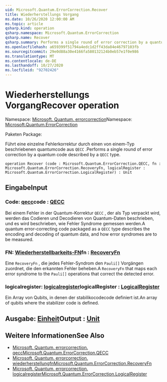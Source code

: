 ```yaml
---
uid: Microsoft.Quantum.ErrorCorrection.Recover
title: Wiederherstellungs Vorgang
ms.date: 10/26/2020 12:00:00 AM
ms.topic: article
qsharp.kind: operation
qsharp.namespace: Microsoft.Quantum.ErrorCorrection
qsharp.name: Recover
qsharp.summary: Performs a single round of error correction by a quantum code described by a `QECC` type.
ms.openlocfilehash: a659399f51794a4edc1d2ff43da84e46797103fb
ms.sourcegitcommit: 29e0d88a30e4166fa580132124b0eb57e1f0e986
ms.translationtype: MT
ms.contentlocale: de-DE
ms.lasthandoff: 10/27/2020
ms.locfileid: "92702426"
---
```

# <a name="recover-operation"></a><span data-ttu-id="244e6-102">Wiederherstellungs Vorgang</span><span class="sxs-lookup"><span data-stu-id="244e6-102">Recover operation</span></span>

<span data-ttu-id="244e6-103">Namespace: [Microsoft. Quantum. errorcorrection](xref:Microsoft.Quantum.ErrorCorrection)</span><span class="sxs-lookup"><span data-stu-id="244e6-103">Namespace: [Microsoft.Quantum.ErrorCorrection](xref:Microsoft.Quantum.ErrorCorrection)</span></span>

<span data-ttu-id="244e6-104">Paketen [](https://nuget.org/packages/)</span><span class="sxs-lookup"><span data-stu-id="244e6-104">Package: [](https://nuget.org/packages/)</span></span>


<span data-ttu-id="244e6-105">Führt eine einzelne Fehlerkorrektur durch einen von einem-Typ beschriebenen quantumcode aus `QECC` .</span><span class="sxs-lookup"><span data-stu-id="244e6-105">Performs a single round of error correction by a quantum code described by a `QECC` type.</span></span>

```qsharp
operation Recover (code : Microsoft.Quantum.ErrorCorrection.QECC, fn : Microsoft.Quantum.ErrorCorrection.RecoveryFn, logicalRegister : Microsoft.Quantum.ErrorCorrection.LogicalRegister) : Unit
```


## <a name="input"></a><span data-ttu-id="244e6-106">Eingabe</span><span class="sxs-lookup"><span data-stu-id="244e6-106">Input</span></span>

### <a name="code--qecc"></a><span data-ttu-id="244e6-107">Code: [qecc](xref:Microsoft.Quantum.ErrorCorrection.QECC)</span><span class="sxs-lookup"><span data-stu-id="244e6-107">code : [QECC](xref:Microsoft.Quantum.ErrorCorrection.QECC)</span></span>

<span data-ttu-id="244e6-108">Bei einem Fehler in der Quantum-Korrektur `QECC` , der als Typ verpackt wird, werden das Codieren und Decodieren von Quantum-Daten beschrieben, und es wird beschrieben, wie Fehler Syndrome gemessen werden.</span><span class="sxs-lookup"><span data-stu-id="244e6-108">A quantum error-correcting code packaged as a `QECC` type describes the encoding and decoding of quantum data, and how error syndromes are to be measured.</span></span>


### <a name="fn--recoveryfn"></a><span data-ttu-id="244e6-109">FN: [Wiederherstellbarkeits-FN](xref:Microsoft.Quantum.ErrorCorrection.RecoveryFn)</span><span class="sxs-lookup"><span data-stu-id="244e6-109">fn : [RecoveryFn](xref:Microsoft.Quantum.ErrorCorrection.RecoveryFn)</span></span>

<span data-ttu-id="244e6-110">Eine `RecoveryFn` , die jedes Fehler-Syndrom den `Pauli[]` Vorgängen zuordnet, die den erkannten Fehler beheben.</span><span class="sxs-lookup"><span data-stu-id="244e6-110">A `RecoveryFn` that maps each error syndrome to the `Pauli[]` operations that correct the detected error.</span></span>


### <a name="logicalregister--logicalregister"></a><span data-ttu-id="244e6-111">logicalregister: [logicalregister](xref:Microsoft.Quantum.ErrorCorrection.LogicalRegister)</span><span class="sxs-lookup"><span data-stu-id="244e6-111">logicalRegister : [LogicalRegister](xref:Microsoft.Quantum.ErrorCorrection.LogicalRegister)</span></span>

<span data-ttu-id="244e6-112">Ein Array von Qubits, in denen der stabilikocodecode definiert ist.</span><span class="sxs-lookup"><span data-stu-id="244e6-112">An array of qubits where the stabilizer code is defined.</span></span>



## <a name="output--unit"></a><span data-ttu-id="244e6-113">Ausgabe: [Einheit](xref:microsoft.quantum.lang-ref.unit)</span><span class="sxs-lookup"><span data-stu-id="244e6-113">Output : [Unit](xref:microsoft.quantum.lang-ref.unit)</span></span>



## <a name="see-also"></a><span data-ttu-id="244e6-114">Weitere Informationen</span><span class="sxs-lookup"><span data-stu-id="244e6-114">See Also</span></span>

- [<span data-ttu-id="244e6-115">Microsoft. Quantum. errorcorrection. qecc</span><span class="sxs-lookup"><span data-stu-id="244e6-115">Microsoft.Quantum.ErrorCorrection.QECC</span></span>](xref:Microsoft.Quantum.ErrorCorrection.QECC)
- [<span data-ttu-id="244e6-116">Microsoft. Quantum. errorcorrection. wiederherstellungfn</span><span class="sxs-lookup"><span data-stu-id="244e6-116">Microsoft.Quantum.ErrorCorrection.RecoveryFn</span></span>](xref:Microsoft.Quantum.ErrorCorrection.RecoveryFn)
- [<span data-ttu-id="244e6-117">Microsoft. Quantum. errorcorrection. logicalregister</span><span class="sxs-lookup"><span data-stu-id="244e6-117">Microsoft.Quantum.ErrorCorrection.LogicalRegister</span></span>](xref:Microsoft.Quantum.ErrorCorrection.LogicalRegister)